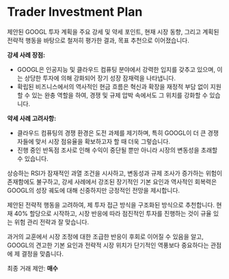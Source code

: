 # Trader Investment Plan

제안된 GOOGL 투자 계획을 주요 강세 및 약세 포인트, 현재 시장 동향, 그리고 계획된 전략적 행동을 바탕으로 철저히 평가한 결과, 목표 추천으로 이어졌습니다.

**강세 사례 장점:**
- GOOGL은 인공지능 및 클라우드 컴퓨팅 분야에서 강력한 입지를 갖추고 있으며, 이는 상당한 투자에 의해 강화되어 장기 성장 잠재력을 나타냅니다.
- 확립된 비즈니스에서의 역사적인 현금 흐름은 혁신과 확장을 재정적 부담 없이 지원할 수 있는 완충 역할을 하여, 경쟁 및 규제 압박 속에서도 그 위치를 강화할 수 있습니다.

**약세 사례 고려사항:**
- 클라우드 컴퓨팅의 경쟁 환경은 도전 과제를 제기하며, 특히 GOOGL이 더 큰 경쟁자들에 맞서 시장 점유율을 확보하고자 할 때 더욱 그렇습니다.
- 진행 중인 반독점 조사로 인해 수익이 중단될 뿐만 아니라 시장의 변동성을 초래할 수 있습니다.

상승하는 RSI가 잠재적인 과열 조건을 시사하고, 변동성과 규제 조사가 증가하는 위험이 존재함에도 불구하고, 강세 사례에서 강조된 장기적인 기본 요인과 역사적인 회복력은 GOOGL의 성장 궤도에 대해 신중하지만 긍정적인 전망을 제시합니다.

제안된 전략적 행동을 고려하여, 제 투자 접근 방식을 구조화된 방식으로 추천합니다. 현재 40% 할당으로 시작하고, 시장 반응에 따라 점진적인 투자를 진행하는 것이 규율 있는 위험 관리 전략과 잘 맞습니다.

과거의 교훈에서 시장 조정에 대한 조급한 반응이 후회로 이어질 수 있음을 알고, GOOGL의 견고한 기본 요인과 전략적 시장 위치가 단기적인 역풍보다 중요하다는 관점에 제 결정을 맞춥니다.

최종 거래 제안: **매수**
